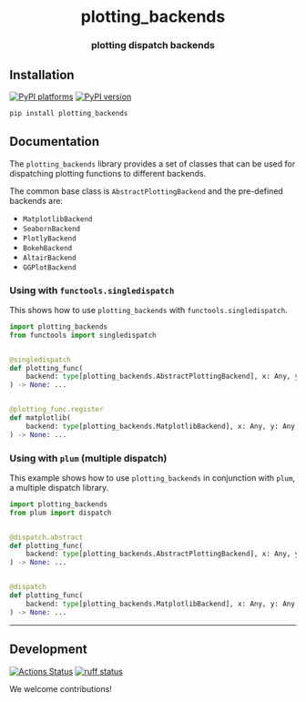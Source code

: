 <h1 align='center'> plotting_backends </h1>
<h3 align="center"> plotting dispatch backends </h3>

## Installation

[![PyPI platforms][pypi-platforms]][pypi-link]
[![PyPI version][pypi-version]][pypi-link]

```bash
pip install plotting_backends
```

## Documentation

The `plotting_backends` library provides a set of classes that can be used for
dispatching plotting functions to different backends.

The common base class is `AbstractPlottingBackend` and the pre-defined backends
are:

- `MatplotlibBackend`
- `SeabornBackend`
- `PlotlyBackend`
- `BokehBackend`
- `AltairBackend`
- `GGPlotBackend`

### Using with `functools.singledispatch`

This shows how to use `plotting_backends` with `functools.singledispatch`.

```python
import plotting_backends
from functools import singledispatch


@singledispatch
def plotting_func(
    backend: type[plotting_backends.AbstractPlottingBackend], x: Any, y: Any
) -> None: ...


@plotting_func.register
def matplotlib(
    backend: type[plotting_backends.MatplotlibBackend], x: Any, y: Any
) -> None: ...
```

### Using with `plum` (multiple dispatch)

This example shows how to use `plotting_backends` in conjunction with `plum`, a
multiple dispatch library.

```python
import plotting_backends
from plum import dispatch


@dispatch.abstract
def plotting_func(
    backend: type[plotting_backends.AbstractPlottingBackend], x: Any, y: Any
) -> None: ...


@dispatch
def plotting_func(
    backend: type[plotting_backends.MatplotlibBackend], x: Any, y: Any
) -> None: ...
```

---

## Development

[![Actions Status][actions-badge]][actions-link]
[![ruff status][ruff-badge]][ruff-link]

We welcome contributions!

<!-- prettier-ignore-start -->

[actions-badge]:            https://github.com/GalacticDynamics/plotting_backends/workflows/CI/badge.svg
[actions-link]:             https://github.com/GalacticDynamics/plotting_backends/actions
[pypi-link]:                https://pypi.org/project/plotting_backends/
[pypi-platforms]:           https://img.shields.io/pypi/pyversions/plotting_backends
[pypi-version]:             https://img.shields.io/pypi/v/plotting_backends
[ruff-badge]:               https://img.shields.io/endpoint?url=https://raw.githubusercontent.com/astral-sh/ruff/main/assets/badge/v2.json
[ruff-link]:                https://github.com/astral-sh/ruff

<!-- prettier-ignore-end -->
